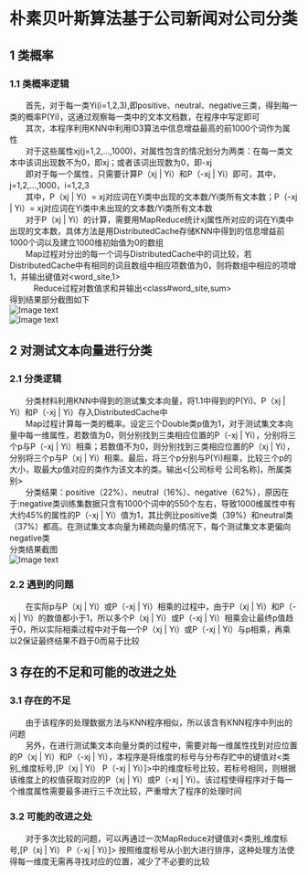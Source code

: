 # 朴素贝叶斯算法基于公司新闻对公司分类
## 1 类概率
### 1.1 类概率逻辑
&emsp;&emsp;首先，对于每一类Yi(i=1,2,3),即positive、neutral、negative三类，得到每一类的概率P(Yi)，这通过观察每一类中的文本文档数，在程序中写定即可  
&emsp;&emsp;其次，本程序利用KNN中利用ID3算法中信息增益最高的前1000个词作为属性  
&emsp;&emsp;对于这些属性xj(j=1,2,...,1000)，对属性包含的情况划分为两类：在每一类文本中该词出现数不为0，即xj；或者该词出现数为0，即-xj  
&emsp;&emsp;即对于每一个属性，只需要计算P（xj | Yi）和P（-xj | Yi）即可，其中，j=1,2,...,1000，i=1,2,3  
&emsp;&emsp;其中，P（xj | Yi）= xj对应词在Yi类中出现的文本数/Yi类所有文本数；P（-xj | Yi）= xj对应词在Yi类中未出现的文本数/Yi类所有文本数  
&emsp;&emsp;对于P（xj | Yi）的计算，需要用MapReduce统计xj属性所对应的词在Yi类中出现的文本数，具体方法是用DistributedCache存储KNN中得到的信息增益前1000个词以及建立1000维初始值为0的数组  
&emsp;&emsp;Map过程对分出的每一个词与DistributedCache中的词比较，若DistributedCache中有相同的词且数组中相应项数值为0，则将数组中相应的项增1，并输出键值对<word_site,1>  
&emsp;&emsp;&emsp;Reduce过程对数值求和并输出<class#word_site,sum>  
得到结果部分截图如下  
![Image text](https://raw.github.com/cjjloves/Project2/master/pro2_pic/NB_wordsum.JPG)  
![Image text](https://raw.github.com/cjjloves/Project2/master/pro2_pic/p_result1.JPG)  
## 2 对测试文本向量进行分类
### 2.1 分类逻辑
&emsp;&emsp;分类材料利用KNN中得到的测试集文本向量，将1.1中得到的P(Yi)、P（xj | Yi）和P（-xj | Yi）存入DistributedCache中  
&emsp;&emsp;Map过程计算每一类的概率。设定三个Double类p值为1，对于测试集文本向量中每一维属性，若数值为0，则分别找到三类相应位置的P（-xj | Yi），分别将三个p与P（-xj | Yi）相乘；若数值不为0，则分别找到三类相应位置的P（xj | Yi），分别将三个p与P（xj | Yi）相乘。最后，将三个p分别与P(Yi)相乘，比较三个p的大小，取最大p值对应的类作为该文本的类。输出<[公司标号  公司名称]，所属类别>  
&emsp;&emsp;分类结果：positive（22%）、neutral（16%）、negative（62%），原因在于:negative类训练集数据只含有1000个词中的550个左右，导致1000维属性中有大约45%的属性的P（-xj | Yi）值为1，其比例比positive类（39%）和neutral类（37%）都高。在测试集文本向量为稀疏向量的情况下，每个测试集文本更偏向negative类  
分类结果截图  
![Image text](https://raw.github.com/cjjloves/Project2/master/pro2_pic/NB_result1.JPG) 
### 2.2 遇到的问题
&emsp;&emsp;在实际p与P（xj | Yi）或P（-xj | Yi）相乘的过程中，由于P（xj | Yi）和P（-xj | Yi）的数值都小于1，所以多个P（xj | Yi）或P（-xj | Yi）相乘会让最终p值趋于0，所以实际相乘过程中对于每一个P（xj | Yi）或P（-xj | Yi）与p相乘，再乘以2保证最终结果不趋于0而易于比较
## 3 存在的不足和可能的改进之处
### 3.1 存在的不足
&emsp;&emsp;由于该程序的处理数据方法与KNN程序相似，所以该含有KNN程序中列出的问题  
&emsp;&emsp;另外，在进行测试集文本向量分类的过程中，需要对每一维属性找到对应位置的P（xj | Yi）和P（-xj | Yi），本程序是将维度的标号与分布存贮中的键值对<类别_维度标号,[P（xj | Yi）  P（-xj | Yi）]>中的维度标号比较，若标号相同，则根据该维度上的权值获取对应的P（xj | Yi）或P（-xj | Yi）。该过程使得程序对于每一个维度属性需要最多进行三千次比较，严重增大了程序的处理时间
### 3.2 可能的改进之处
&emsp;&emsp;对于多次比较的问题，可以再通过一次MapReduce对键值对<类别_维度标号,[P（xj | Yi）  P（-xj | Yi）]> 按照维度标号从小到大进行排序，这种处理方法使得每一维度无需再寻找对应的位置，减少了不必要的比较
